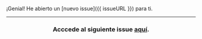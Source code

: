 ¡Genial! He abierto un [nuevo issue]({{ issueURL }}) para ti.

<hr>
<h3 align="center">Acccede al siguiente issue <a href="{{ issueURL }}">aquí</a>.</h3>
